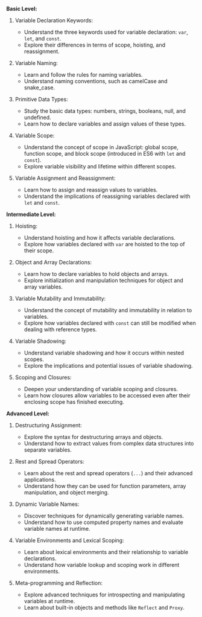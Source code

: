 **Basic Level:**

1. Variable Declaration Keywords:
    - Understand the three keywords used for variable declaration: `var`, `let`, and `const`.
    - Explore their differences in terms of scope, hoisting, and reassignment.

2. Variable Naming:
    - Learn and follow the rules for naming variables.
    - Understand naming conventions, such as camelCase and snake_case.

3. Primitive Data Types:
    - Study the basic data types: numbers, strings, booleans, null, and undefined.
    - Learn how to declare variables and assign values of these types.

4. Variable Scope:
    - Understand the concept of scope in JavaScript: global scope, function scope, and block scope (introduced in ES6 with `let` and `const`).
    - Explore variable visibility and lifetime within different scopes.

5. Variable Assignment and Reassignment:
    - Learn how to assign and reassign values to variables.
    - Understand the implications of reassigning variables declared with `let` and `const`.

**Intermediate Level:**

1. Hoisting:
    - Understand hoisting and how it affects variable declarations.
    - Explore how variables declared with `var` are hoisted to the top of their scope.

2. Object and Array Declarations:
    - Learn how to declare variables to hold objects and arrays.
    - Explore initialization and manipulation techniques for object and array variables.

3. Variable Mutability and Immutability:
    - Understand the concept of mutability and immutability in relation to variables.
    - Explore how variables declared with `const` can still be modified when dealing with reference types.

4. Variable Shadowing:
    - Understand variable shadowing and how it occurs within nested scopes.
    - Explore the implications and potential issues of variable shadowing.

5. Scoping and Closures:
    - Deepen your understanding of variable scoping and closures.
    - Learn how closures allow variables to be accessed even after their enclosing scope has finished executing.

**Advanced Level:**

1. Destructuring Assignment:
    - Explore the syntax for destructuring arrays and objects.
    - Understand how to extract values from complex data structures into separate variables.

2. Rest and Spread Operators:
    - Learn about the rest and spread operators (`...`) and their advanced applications.
    - Understand how they can be used for function parameters, array manipulation, and object merging.

3. Dynamic Variable Names:
    - Discover techniques for dynamically generating variable names.
    - Understand how to use computed property names and evaluate variable names at runtime.

4. Variable Environments and Lexical Scoping:
    - Learn about lexical environments and their relationship to variable declarations.
    - Understand how variable lookup and scoping work in different environments.

5. Meta-programming and Reflection:
    - Explore advanced techniques for introspecting and manipulating variables at runtime.
    - Learn about built-in objects and methods like `Reflect` and `Proxy`.